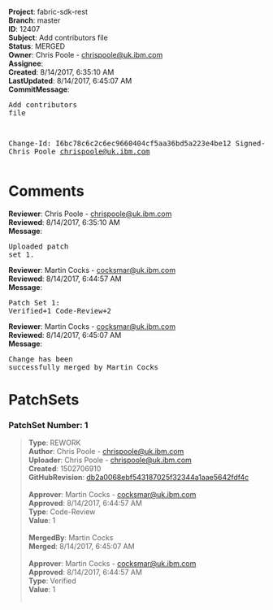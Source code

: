 <strong>Project</strong>: fabric-sdk-rest<br><strong>Branch</strong>: master<br><strong>ID</strong>: 12407<br><strong>Subject</strong>: Add contributors file<br><strong>Status</strong>: MERGED<br><strong>Owner</strong>: Chris Poole - chrispoole@uk.ibm.com<br><strong>Assignee</strong>:<br><strong>Created</strong>: 8/14/2017, 6:35:10 AM<br><strong>LastUpdated</strong>: 8/14/2017, 6:45:07 AM<br><strong>CommitMessage</strong>:<br><pre>Add contributors file

Change-Id: I6bc78c6c2c6ec9660404cf5aa36bd5a223e4be12
Signed-off-by: Chris Poole <chrispoole@uk.ibm.com>
</pre><h1>Comments</h1><strong>Reviewer</strong>: Chris Poole - chrispoole@uk.ibm.com<br><strong>Reviewed</strong>: 8/14/2017, 6:35:10 AM<br><strong>Message</strong>: <pre>Uploaded patch set 1.</pre><strong>Reviewer</strong>: Martin Cocks - cocksmar@uk.ibm.com<br><strong>Reviewed</strong>: 8/14/2017, 6:44:57 AM<br><strong>Message</strong>: <pre>Patch Set 1: Verified+1 Code-Review+2</pre><strong>Reviewer</strong>: Martin Cocks - cocksmar@uk.ibm.com<br><strong>Reviewed</strong>: 8/14/2017, 6:45:07 AM<br><strong>Message</strong>: <pre>Change has been successfully merged by Martin Cocks</pre><h1>PatchSets</h1><h3>PatchSet Number: 1</h3><blockquote><strong>Type</strong>: REWORK<br><strong>Author</strong>: Chris Poole - chrispoole@uk.ibm.com<br><strong>Uploader</strong>: Chris Poole - chrispoole@uk.ibm.com<br><strong>Created</strong>: 1502706910<br><strong>GitHubRevision</strong>: [db2a0068ebf543187025f32344a1aae5642fdf4c](https://github.com/hyperledger/fabric-sdk-rest/commit/db2a0068ebf543187025f32344a1aae5642fdf4c)<br><br><strong>Approver</strong>: Martin Cocks - cocksmar@uk.ibm.com<br><strong>Approved</strong>: 8/14/2017, 6:44:57 AM<br><strong>Type</strong>: Code-Review<br><strong>Value</strong>: 1<br><br><strong>MergedBy</strong>: Martin Cocks<br><strong>Merged</strong>: 8/14/2017, 6:45:07 AM<br><br><strong>Approver</strong>: Martin Cocks - cocksmar@uk.ibm.com<br><strong>Approved</strong>: 8/14/2017, 6:44:57 AM<br><strong>Type</strong>: Verified<br><strong>Value</strong>: 1<br><br></blockquote>